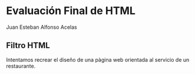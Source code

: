 # Evaluación Final de HTML

Juan Esteban Alfonso Acelas

## Filtro HTML
Intentamos recrear el diseño de una pàgina web orientada al servicio de un restaurante.
